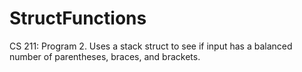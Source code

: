 # StructFunctions
CS 211: Program 2.  Uses a stack struct to see if input has a balanced number of parentheses, braces, and brackets.

